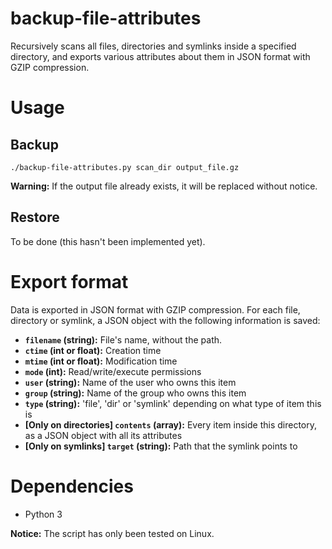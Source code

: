 # backup-file-attributes
Recursively scans all files, directories and symlinks inside a specified directory, and exports various attributes about them in JSON format with GZIP compression.

# Usage
## Backup
```
./backup-file-attributes.py scan_dir output_file.gz
```
**Warning:** If the output file already exists, it will be replaced without notice.

## Restore
To be done (this hasn't been implemented yet).

# Export format
Data is exported in JSON format with GZIP compression. For each file, directory or symlink, a JSON object with the following information is saved:
- **`filename` (string):** File's name, without the path.
- **`ctime` (int or float):** Creation time
- **`mtime` (int or float):** Modification time
- **`mode` (int):** Read/write/execute permissions
- **`user` (string):** Name of the user who owns this item
- **`group` (string):** Name of the group who owns this item
- **`type` (string):** 'file', 'dir' or 'symlink' depending on what type of item this is
- **[Only on directories] `contents` (array):** Every item inside this directory, as a JSON object with all its attributes
- **[Only on symlinks] `target` (string):** Path that the symlink points to

# Dependencies
- Python 3

**Notice:** The script has only been tested on Linux.
